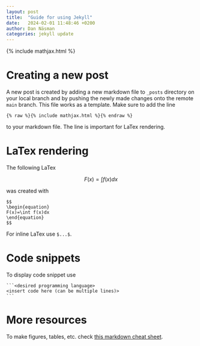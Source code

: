 ```yaml
---
layout: post
title:  "Guide for using Jekyll"
date:   2024-02-01 11:48:46 +0200
author: Dan Näsman
categories: jekyll update
---
```


{% include mathjax.html %}

# Creating a new post

A new post is created by adding a new markdown file to `_posts` directory on your local branch and by pushing the newly made changes onto the remote `main` branch. This file works as a template. Make sure to add the line
```
{% raw %}{% include mathjax.html %}{% endraw %}
```
to your markdown file. The line is important for LaTex rendering.


# LaTex rendering

The following LaTex

$$
\begin{equation}
F(x)=\int f(x)dx
\end{equation}
$$

was created with

```
$$
\begin{equation}
F(x)=\int f(x)dx
\end{equation}
$$
```

For inline LaTex use `$...$`.

# Code snippets

To display code snippet use
````
```<desired programming language>
<insert code here (can be multiple lines)>
```
````

# More resources

To make figures, tables, etc. check [this markdown cheat sheet](https://www.markdownguide.org/cheat-sheet/).
